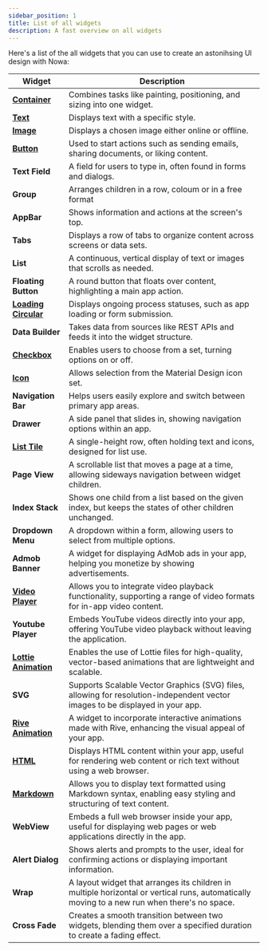 ```yaml
---
sidebar_position: 1
title: List of all widgets
description: A fast overview on all widgets 
---
```


Here's a list of the all widgets that you can use to create an astonihsing UI design with Nowa: 



| **Widget**           | **Description**                                                                                                              |
|----------------------|------------------------------------------------------------------------------------------------------------------------------|
| [**Container**](./widget-desc/container.md)        | Combines tasks like painting, positioning, and sizing into one widget.                                                        |
| [**Text**](./widget-desc/text.md)            | Displays text with a specific style.                                                                                         |
| [**Image**](./widget-desc/image.md)            | Displays a chosen image either online or offline.                                                                                                     |
| [**Button**](./widget-desc/button.md)           | Used to start actions such as sending emails, sharing documents, or liking content.                                          |
| **Text Field**       | A field for users to type in, often found in forms and dialogs.                                                              |
| **Group**            | Arranges children in a row, coloum or in a free format                                                      |
| **AppBar**           | Shows information and actions at the screen's top.                                                                           |
| **Tabs**             | Displays a row of tabs to organize content across screens or data sets.                                                      |
| **List**             | A continuous, vertical display of text or images that scrolls as needed.                                                     |
| **Floating Button**  | A round button that floats over content, highlighting a main app action.                                                     |
| [**Loading Circular**](./widget-desc/loading-circular.md) | Displays ongoing process statuses, such as app loading or form submission.                                                  |
| **Data Builder**     | Takes data from sources like REST APIs and feeds it into the widget structure.                                               |
| [**Checkbox**](./widget-desc/checkbox.md)        | Enables users to choose from a set, turning options on or off.                                                              |
| [**Icon**](./widget-desc/icon.md)            | Allows selection from the Material Design icon set.                                                                          |
| **Navigation Bar**   | Helps users easily explore and switch between primary app areas.                                                            |
| **Drawer**           | A side panel that slides in, showing navigation options within an app.                                                       |
| [**List Tile**](./widget-desc/listtile.md)        | A single-height row, often holding text and icons, designed for list use.                                                    |
| **Page View**        | A scrollable list that moves a page at a time, allowing sideways navigation between widget children.                        |
| **Index Stack**      | Shows one child from a list based on the given index, but keeps the states of other children unchanged.                     |
| **Dropdown Menu**     | A dropdown within a form, allowing users to select from multiple options.                                                    |
| **Admob Banner** | A widget for displaying AdMob ads in your app, helping you monetize by showing advertisements. |
| [**Video Player**](./widget-desc/video-player.md) | Allows you to integrate video playback functionality, supporting a range of video formats for in-app video content. |
| **Youtube Player** | Embeds YouTube videos directly into your app, offering YouTube video playback without leaving the application. |
| [**Lottie Animation**](./widget-desc/lottie.md) | Enables the use of Lottie files for high-quality, vector-based animations that are lightweight and scalable. |
| **SVG** | Supports Scalable Vector Graphics (SVG) files, allowing for resolution-independent vector images to be displayed in your app. |
| [**Rive Animation**](./widget-desc/rive.md) | A widget to incorporate interactive animations made with Rive, enhancing the visual appeal of your app. |
| [**HTML**](./widget-desc/html.md) | Displays HTML content within your app, useful for rendering web content or rich text without using a web browser. |
| [**Markdown**](./widget-desc/markdown.md) | Allows you to display text formatted using Markdown syntax, enabling easy styling and structuring of text content. |
| **WebView** | Embeds a full web browser inside your app, useful for displaying web pages or web applications directly in the app. |
| **Alert Dialog** | Shows alerts and prompts to the user, ideal for confirming actions or displaying important information. |
| **Wrap** | A layout widget that arranges its children in multiple horizontal or vertical runs, automatically moving to a new run when there's no space. |
| **Cross Fade** | Creates a smooth transition between two widgets, blending them over a specified duration to create a fading effect. |
